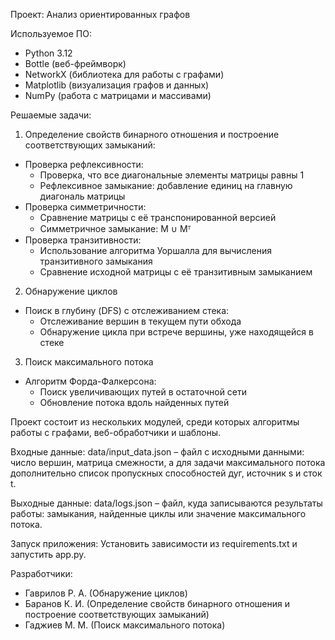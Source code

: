 Проект: Анализ ориентированных графов

Используемое ПО:
- Python 3.12
- Bottle (веб-фреймворк)
- NetworkX (библиотека для работы с графами)
- Matplotlib (визуализация графов и данных)
- NumPy (работа с матрицами и массивами)

Решаемые задачи: 
1. Определение свойств бинарного отношения и построение соответствующих замыканий:
  - Проверка рефлексивности:
    - Проверка, что все диагональные элементы матрицы равны 1
    - Рефлексивное замыкание: добавление единиц на главную диагональ матрицы
  - Проверка симметричности:
    - Сравнение матрицы с её транспонированной версией
    - Симметричное замыкание: M ∪ Mᵀ
  - Проверка транзитивности:
    - Использование алгоритма Уоршалла для вычисления транзитивного замыкания
    - Сравнение исходной матрицы с её транзитивным замыканием

2. Обнаружение циклов
  - Поиск в глубину (DFS) с отслеживанием стека:
    - Отслеживание вершин в текущем пути обхода
    - Обнаружение цикла при встрече вершины, уже находящейся в стеке

3. Поиск максимального потока
  - Алгоритм Форда-Фалкерсона:
    - Поиск увеличивающих путей в остаточной сети
    - Обновление потока вдоль найденных путей

Проект состоит из нескольких модулей, среди которых алгоритмы работы с графами, веб-обработчики и шаблоны.

Входные данные:
data/input_data.json – файл с исходными данными: число вершин, матрица смежности, а для задачи максимального потока дополнительно список пропускных способностей дуг, источник s и сток t.

Выходные данные:
data/logs.json – файл, куда записываются результаты работы: замыкания, найденные циклы или значение максимального потока.

Запуск приложения:
Установить зависимости из requirements.txt и запустить app.py.

Разработчики:
- Гаврилов Р. А. (Обнаружение циклов)
- Баранов К. И. (Определение свойств бинарного отношения и построение соответствующих замыканий)
- Гаджиев М. М. (Поиск максимального потока)
